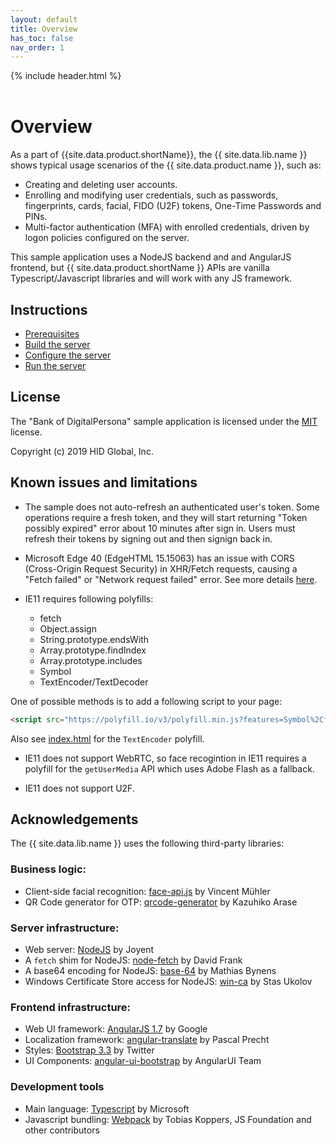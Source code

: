 ```yaml
---
layout: default
title: Overview
has_toc: false
nav_order: 1  
---
```

{% include header.html %}  
<BR>

# Overview

As a part of {{site.data.product.shortName}}, the {{ site.data.lib.name }} shows typical usage scenarios of the {{ site.data.product.name }}, such as:

* Creating and deleting user accounts.
* Enrolling and modifying user credentials, such as passwords, fingerprints, cards, facial, FIDO (U2F) tokens, One-Time Passwords and PINs.
* Multi-factor authentication (MFA) with enrolled credentials, driven by logon policies configured on the server.

This sample application uses a NodeJS backend and and AngularJS frontend, but {{ site.data.product.shortName }}
APIs are vanilla Typescript/Javascript libraries and will work with any JS framework.

## Instructions

* [Prerequisites](./prereqs.md)
* [Build the server](./build.md)
* [Configure the server](./configure.md)
* [Run the server](./run.md)


## License

The "Bank of DigitalPersona" sample application is licensed under the [MIT](./LICENSE) license.

Copyright (c) 2019 HID Global, Inc.

## Known issues and limitations

* The sample does not auto-refresh an authenticated user's token. Some operations require a fresh token,
  and they will start returning "Token possibly expired" error about 10 minutes after sign in.
  Users must refresh their tokens by signing out and then signign back in.

* Microsoft Edge 40 (EdgeHTML 15.15063) has an issue with CORS (Cross-Origin Request Security) 
  in XHR/Fetch requests, causing a "Fetch failed" or "Network request failed" error.
  See more details [here](https://developer.microsoft.com/en-us/microsoft-edge/platform/issues/12339859/).

* IE11 requires following polyfills:
    * fetch
    * Object.assign
    * String.prototype.endsWith
    * Array.prototype.findIndex
    * Array.prototype.includes
    * Symbol
    * TextEncoder/TextDecoder

One of possible methods is to add a following script to your page:
```html
<script src="https://polyfill.io/v3/polyfill.min.js?features=Symbol%2Cfetch%2CString.prototype.endsWith%2CObject.assign%2CArray.prototype.findIndex%2CArray.prototype.includes"></script>
```

Also see [index.html]({{site.data.lib.git}}/{{site.data.lib.repo}}/src/index.html) for the `TextEncoder` polyfill.

* IE11 does not support WebRTC, so face recogintion in IE11 requires a polyfill for the `getUserMedia` API 
  which uses Adobe Flash as a fallback.

* IE11 does not support U2F.


## Acknowledgements

The {{ site.data.lib.name }} uses the following third-party libraries:

### Business logic:

* Client-side facial recognition: [face-api.js](https://github.com/justadudewhohacks/face-api.js) by Vincent Mühler
* QR Code generator for OTP: [qrcode-generator](https://github.com/kazuhikoarase/qrcode-generator) by Kazuhiko Arase

### Server infrastructure:

* Web server: [NodeJS](https://nodejs.org) by Joyent
* A `fetch` shim for NodeJS: [node-fetch](https://github.com/bitinn/node-fetch) by David Frank
* A base64 encoding for NodeJS: [base-64](https://github.com/mathiasbynens/base64) by Mathias Bynens
* Windows Certificate Store access for NodeJS: [win-ca](https://github.com/ukoloff/win-ca) by Stas Ukolov

### Frontend infrastructure:

* Web UI framework: [AngularJS 1.7](https://angularjs.org/) by Google
* Localization framework: [angular-translate](https://angular-translate.github.io/) by Pascal Precht
* Styles: [Bootstrap 3.3](https://getbootstrap.com/docs/3.3/) by Twitter
* UI Components: [angular-ui-bootstrap]() by AngularUI Team

### Development tools

* Main language: [Typescript](https://www.typescriptlang.org/) by Microsoft
* Javascript bundling: [Webpack](https://github.com/webpack/webpack) by Tobias Koppers, JS Foundation and other contributors
